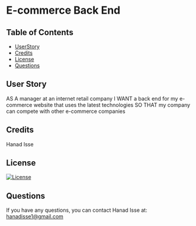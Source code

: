 # E-commerce Back End

## Table of Contents

* [UserStory](#UserStory)
* [Credits](#credits)
* [License](#license)
* [Questions](#questions)

## User Story
AS A manager at an internet retail company
I WANT a back end for my e-commerce website that uses the latest technologies
SO THAT my company can compete with other e-commerce companies

## Credits
Hanad Isse

## License
[![License](https://img.shields.io/badge/License-MIT-yellow.svg)](https://opensource.org/licenses/MIT)

## Questions
If you have any questions, you can contact Hanad Isse at: hanadisse1@gmail.com

 
